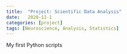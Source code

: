 ```yaml
---
title:  "Project: Scientific Data Analysis"
date:   2020-11-1
categories: [project]
tags: [Neuroscience, Analysis, Statistics]
---
```


My first Python scripts
